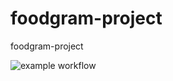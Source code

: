 # foodgram-project
foodgram-project

![example workflow](https://github.com/maxsnegir/foodgram-project/actions/workflows/foodgram.yaml/badge.svg)
